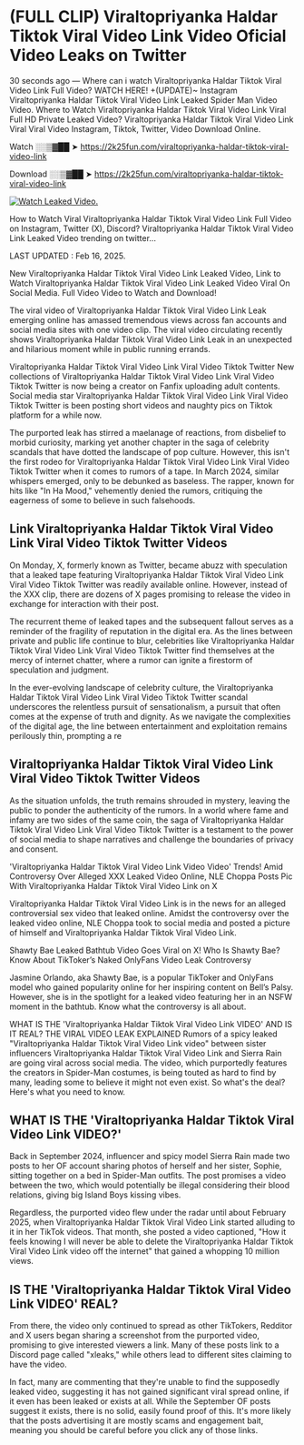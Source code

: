 # (FULL CLIP) Viraltopriyanka Haldar Tiktok Viral Video Link Video Oficial Video Leaks on Twitter

30 seconds ago — Where can i watch Viraltopriyanka Haldar Tiktok Viral Video Link Full Video? WATCH HERE! +(UPDATE)~ Instagram Viraltopriyanka Haldar Tiktok Viral Video Link Leaked Spider Man Video Video. Where to Watch Viraltopriyanka Haldar Tiktok Viral Video Link Viral Full HD Private Leaked Video? Viraltopriyanka Haldar Tiktok Viral Video Link Viral Viral Video Instagram, Tiktok, Twitter, Video Download Online.

Watch ░░▒▓██ ➤ https://2k25fun.com/viraltopriyanka-haldar-tiktok-viral-video-link

Download ░░▒▓██ ➤ https://2k25fun.com/viraltopriyanka-haldar-tiktok-viral-video-link

[![Watch Leaked Video.](https://miro.medium.com/v2/resize:fit:828/format:webp/1*cilzJN44JGOrTw9NJCrNHA.gif "Watch Leaked Video")](https://2k25fun.com/viraltopriyanka-haldar-tiktok-viral-video-link)

How to Watch Viral Viraltopriyanka Haldar Tiktok Viral Video Link Full Video on Instagram, Twitter (X), Discord? Viraltopriyanka Haldar Tiktok Viral Video Link Leaked Video trending on twitter...

LAST UPDATED : Feb 16, 2025.

New Viraltopriyanka Haldar Tiktok Viral Video Link Leaked Video, Link to Watch Viraltopriyanka Haldar Tiktok Viral Video Link Leaked Video Viral On Social Media. Full Video Video to Watch and Download!

The viral video of Viraltopriyanka Haldar Tiktok Viral Video Link Leak emerging online has amassed tremendous views across fan accounts and social media sites with one video clip. The viral video circulating recently shows Viraltopriyanka Haldar Tiktok Viral Video Link Leak in an unexpected and hilarious moment while in public running errands.

Viraltopriyanka Haldar Tiktok Viral Video Link Viral Video Tiktok Twitter New collections of Viraltopriyanka Haldar Tiktok Viral Video Link Viral Video Tiktok Twitter is now being a creator on Fanfix uploading adult contents. Social media star Viraltopriyanka Haldar Tiktok Viral Video Link Viral Video Tiktok Twitter is been posting short videos and naughty pics on Tiktok platform for a while now.

The purported leak has stirred a maelanage of reactions, from disbelief to morbid curiosity, marking yet another chapter in the saga of celebrity scandals that have dotted the landscape of pop culture. However, this isn't the first rodeo for Viraltopriyanka Haldar Tiktok Viral Video Link Viral Video Tiktok Twitter when it comes to rumors of a tape. In March 2024, similar whispers emerged, only to be debunked as baseless. The rapper, known for hits like "In Ha Mood," vehemently denied the rumors, critiquing the eagerness of some to believe in such falsehoods.

## Link Viraltopriyanka Haldar Tiktok Viral Video Link Viral Video Tiktok Twitter Videos

On Monday, X, formerly known as Twitter, became abuzz with speculation that a leaked tape featuring Viraltopriyanka Haldar Tiktok Viral Video Link Viral Video Tiktok Twitter was readily available online. However, instead of the XXX clip, there are dozens of X pages promising to release the video in exchange for interaction with their post.

The recurrent theme of leaked tapes and the subsequent fallout serves as a reminder of the fragility of reputation in the digital era. As the lines between private and public life continue to blur, celebrities like Viraltopriyanka Haldar Tiktok Viral Video Link Viral Video Tiktok Twitter find themselves at the mercy of internet chatter, where a rumor can ignite a firestorm of speculation and judgment.

In the ever-evolving landscape of celebrity culture, the Viraltopriyanka Haldar Tiktok Viral Video Link Viral Video Tiktok Twitter scandal underscores the relentless pursuit of sensationalism, a pursuit that often comes at the expense of truth and dignity. As we navigate the complexities of the digital age, the line between entertainment and exploitation remains perilously thin, prompting a re

##  Viraltopriyanka Haldar Tiktok Viral Video Link Viral Video Tiktok Twitter Videos

As the situation unfolds, the truth remains shrouded in mystery, leaving the public to ponder the authenticity of the rumors. In a world where fame and infamy are two sides of the same coin, the saga of Viraltopriyanka Haldar Tiktok Viral Video Link Viral Video Tiktok Twitter is a testament to the power of social media to shape narratives and challenge the boundaries of privacy and consent.

'Viraltopriyanka Haldar Tiktok Viral Video Link Video Video' Trends! Amid Controversy Over Alleged XXX Leaked Video Online, NLE Choppa Posts Pic With Viraltopriyanka Haldar Tiktok Viral Video Link on X

Viraltopriyanka Haldar Tiktok Viral Video Link is in the news for an alleged controversial sex video that leaked online. Amidst the controversy over the leaked video online, NLE Choppa took to social media and posted a picture of himself and Viraltopriyanka Haldar Tiktok Viral Video Link.

Shawty Bae Leaked Bathtub Video Goes Viral on X! Who Is Shawty Bae? Know About TikToker’s Naked OnlyFans Video Leak Controversy

Jasmine Orlando, aka Shawty Bae, is a popular TikToker and OnlyFans model who gained popularity online for her inspiring content on Bell’s Palsy. However, she is in the spotlight for a leaked video featuring her in an NSFW moment in the bathtub. Know what the controversy is all about.

WHAT IS THE 'Viraltopriyanka Haldar Tiktok Viral Video Link VIDEO' AND IS IT REAL? THE VIRAL VIDEO LEAK EXPLAINED Rumors of a spicy leaked "Viraltopriyanka Haldar Tiktok Viral Video Link video" between sister influencers Viraltopriyanka Haldar Tiktok Viral Video Link and Sierra Rain are going viral across social media. The video, which purportedly features the creators in Spider-Man costumes, is being touted as hard to find by many, leading some to believe it might not even exist. So what's the deal? Here's what you need to know.

## WHAT IS THE 'Viraltopriyanka Haldar Tiktok Viral Video Link VIDEO?'

Back in September 2024, influencer and spicy model Sierra Rain made two posts to her OF account sharing photos of herself and her sister, Sophie, sitting together on a bed in Spider-Man outfits. The post promises a video between the two, which would potentially be illegal considering their blood relations, giving big Island Boys kissing vibes.

Regardless, the purported video flew under the radar until about February 2025, when Viraltopriyanka Haldar Tiktok Viral Video Link started alluding to it in her TikTok videos. That month, she posted a video captioned, "How it feels knowing I will never be able to delete the Viraltopriyanka Haldar Tiktok Viral Video Link video off the internet" that gained a whopping 10 million views.

## IS THE 'Viraltopriyanka Haldar Tiktok Viral Video Link VIDEO' REAL?

From there, the video only continued to spread as other TikTokers, Redditor and X users began sharing a screenshot from the purported video, promising to give interested viewers a link. Many of these posts link to a Discord page called "xleaks," while others lead to different sites claiming to have the video.

In fact, many are commenting that they're unable to find the supposedly leaked video, suggesting it has not gained significant viral spread online, if it even has been leaked or exists at all. While the September OF posts suggest it exists, there is no solid, easily found proof of this. It's more likely that the posts advertising it are mostly scams and engagement bait, meaning you should be careful before you click any of those links.